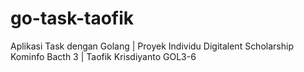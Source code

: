 # go-task-taofik
Aplikasi Task dengan Golang |
Proyek Individu Digitalent Scholarship Kominfo Bacth 3 |
Taofik Krisdiyanto GOL3-6
